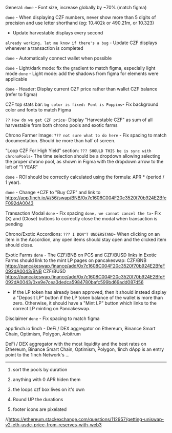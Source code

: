 General:
`done` - Font size, increase globally by ~70% (match figma) 

`done` - When displaying CZF numbers, never show more than 5 digits of precision and use letter shorthand (eg: 10.402k or 490.21m, or 10.323)

- Update harvestable displays every second

`already working. let me know if there's a bug` -  Update CZF displays whenever a transaction is completed

`done` - Automatically connect wallet when possible

`done` - Light/dark mode: fix the gradient to match figma, especially light mode
`done` - Light mode: add the shadows from figma for elements were applicable


`done` - Header: Display current CZF price rather than wallet CZF balance (refer to figma)

CZF top stats bar: 
`bg color is fixed: Font is Poppins`- Fix background color and fonts to match Figma

`?? How do we get CZF price`- Display "Harvestable CZF" as sum of all harvestable from both chrono pools and exotic farms

Chrono Farmer Image:
`??? not sure what to do here` - Fix spacing to match documentation. Should be more than half of screen.

"Loop CZF For High Yield" section:
`??? SHOULD THIS be is sync with chronoPools`- The time selection should be a dropdown allowing selecting the proper chrono pool, as shown in Figma with the dropdown arrow to the left of "1 YEAR"

`done` - ROI should be correctly calculated using the formula: APR * (period / 1 year).

`done` - Change +CZF to "Buy CZF" and link to https://app.1inch.io/#/56/swap/BNB/0x7c1608C004F20c3520f70b924E2BfeF092dA0043

Transaction Modal
`done` - Fix spacing
`done, we cannot cancel the tx`- Fix (X) and (Close) buttons to correctly close the modal when transaction is pending

Chrono/Exotic Accordions:
`??? I DON"T UNDERSTAND`- When clicking on an item in the Accordion, any open items should stay open and the clicked item should close.

Exotic Farms
`done` - The CZF/BNB on PCS and CZF/BUSD links in Exotic Farms should link to the mint LP pages on pancakeswap:
CZF/BNB https://pancakeswap.finance/add/0x7c1608C004F20c3520f70b924E2BfeF092dA0043/BNB
CZF/BUSD https://pancakeswap.finance/add/0x7c1608C004F20c3520f70b924E2BfeF092dA0043/0xe9e7cea3dedca5984780bafc599bd69add087d56

- If the LP token has already been approved, then it should instead display a "Deposit LP" button if the LP token balance of the wallet is more than zero. Otherwise, it should have a "Mint LP" button which links to the correct LP minting on Pancakeswap.

Disclaimer
`done` - Fix spacing to match figma

app.1inch.io
1inch - DeFi / DEX aggregator on Ethereum, Binance Smart Chain, Optimism, Polygon, Arbitrum

DeFi / DEX aggregator with the most liquidity and the best rates on Ethereum, Binance Smart Chain, Optimism, Polygon, 1inch dApp is an entry point to the 1inch Network's ...


---
1. sort the pools by duration
2. anything with 0 APR hiden them
3. the loops czf box lives on it's own
4. Round UP the durations

5. footer icons are pixelated 

//https://ethereum.stackexchange.com/questions/112957/getting-uniswap-v2-eth-usdc-price-from-reserves-with-web3
